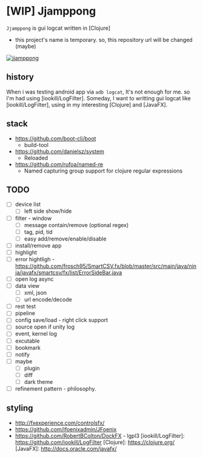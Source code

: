 # [WIP] Jjamppong

`Jjamppong` is gui logcat written in [Clojure]

* this project's name is temporary. so, this repository url will be changed (maybe)


[![jjamppong](https://img.youtube.com/vi/X9a6c1IQp0o/0.jpg)](https://www.youtube.com/watch?v=X9a6c1IQp0o)




## history
When i was testing android app via `adb logcat`, It's not enough for me.
 so I'm had using [iookill/LogFilter].
 Someday, I want to writting gui logcat like [iookill/LogFilter], using in my interesting [Clojure] and [JavaFX].


## stack
* https://github.com/boot-clj/boot
  - build-tool
* https://github.com/danielsz/system
  - Reloaded
* https://github.com/rufoa/named-re
  - Named capturing group support for clojure regular expressions


## TODO
- [ ] device list
  - [ ] left side show/hide
- [ ] filter - window
    - [ ] message contain/remove (optional regex)
    - [ ] tag, pid, tid
    - [ ] easy add/remove/enable/disable
- [ ] install/remove app
- [ ] highlight
- [ ] error hightligh - https://github.com/frosch95/SmartCSV.fx/blob/master/src/main/java/ninja/javafx/smartcsv/fx/list/ErrorSideBar.java
- [ ] open log async
- [ ] data view
    - [ ] xml, json
    - [ ] url encode/decode
- [ ] rest test
- [ ] pipeline
- [ ] config save/load - right click support
- [ ] source open if unity log
- [ ] event, kernel log
- [ ] excutable
- [ ] bookmark
- [ ] notify
- [ ] maybe
   - [ ] plugin
   - [ ] diff
   - [ ] dark theme
- [ ] refinement pattern - philosophy.

## styling
* http://fxexperience.com/controlsfx/
* https://github.com/jfoenixadmin/JFoenix
* https://github.com/RobertBColton/DockFX - lgpl3
[iookill/LogFilter]: https://github.com/iookill/LogFilter
[Clojure]: https://clojure.org/
[JavaFX]: http://docs.oracle.com/javafx/
